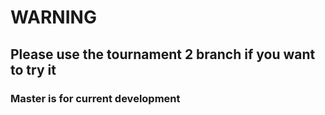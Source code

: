 # WARNING

## Please use the tournament 2 branch if you want to try it

### Master is for current development
